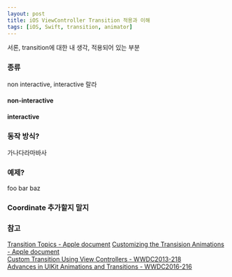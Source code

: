 ```yaml
---
layout: post
title: iOS ViewController Transition 적용과 이해
tags: [iOS, Swift, transition, animator]
---
```

서론, transition에 대한 내 생각, 적용되어 있는 부분

### 종류
non interactive, interactive 랄라
#### non-interactive 
#### interactive


### 동작 방식?
가나다라마바사


### 예제?
foo bar baz

### Coordinate 추가할지 말지


### 참고
[Transition Topics - Apple document](https://developer.apple.com/documentation/uikit/animation_and_haptics/view_controller_transitions)
[Customizing the Transision Animations - Apple document](https://developer.apple.com/library/archive/featuredarticles/ViewControllerPGforiPhoneOS/CustomizingtheTransitionAnimations.html#//apple_ref/doc/uid/TP40007457-CH16-SW1)  
[Custom Transition Using View Controllers - WWDC2013-218](https://developer.apple.com/videos/play/wwdc2013/218/)  
[Advances in UIKit Animations and Transitions - WWDC2016-216](https://developer.apple.com/videos/play/wwdc2016/216/)  
